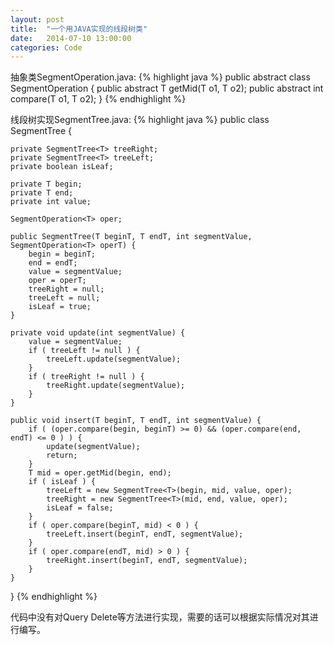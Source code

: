 ```yaml
---
layout: post
title:  "一个用JAVA实现的线段树类"
date:   2014-07-10 13:00:00
categories: Code
---
```


抽象类SegmentOperation.java:
{% highlight java %}
public abstract class SegmentOperation<T> {
	public abstract T getMid(T o1, T o2);
	public abstract int compare(T o1, T o2);
}
{% endhighlight %}

线段树实现SegmentTree.java:
{% highlight java %}
public class SegmentTree<T> {

	private SegmentTree<T> treeRight;
	private SegmentTree<T> treeLeft;
	private boolean isLeaf;

	private T begin;
	private T end;
	private int value;

	SegmentOperation<T> oper;

	public SegmentTree(T beginT, T endT, int segmentValue, SegmentOperation<T> operT) {
		begin = beginT;
		end = endT;
		value = segmentValue;
		oper = operT;
		treeRight = null;
		treeLeft = null;
		isLeaf = true;
	}

	private void update(int segmentValue) {
		value = segmentValue;
		if ( treeLeft != null ) {
			treeLeft.update(segmentValue);
		}
		if ( treeRight != null ) {
			treeRight.update(segmentValue);
		}
	}

	public void insert(T beginT, T endT, int segmentValue) {
		if ( (oper.compare(begin, beginT) >= 0) && (oper.compare(end, endT) <= 0 ) ) {
			update(segmentValue);
			return;
		}
		T mid = oper.getMid(begin, end);
		if ( isLeaf ) {
			treeLeft = new SegmentTree<T>(begin, mid, value, oper);
			treeRight = new SegmentTree<T>(mid, end, value, oper);
			isLeaf = false;
		}
		if ( oper.compare(beginT, mid) < 0 ) {
			treeLeft.insert(beginT, endT, segmentValue);
		}
		if ( oper.compare(endT, mid) > 0 ) {
			treeRight.insert(beginT, endT, segmentValue);
		}
	}
}
{% endhighlight %}

代码中没有对Query Delete等方法进行实现，需要的话可以根据实际情况对其进行编写。

